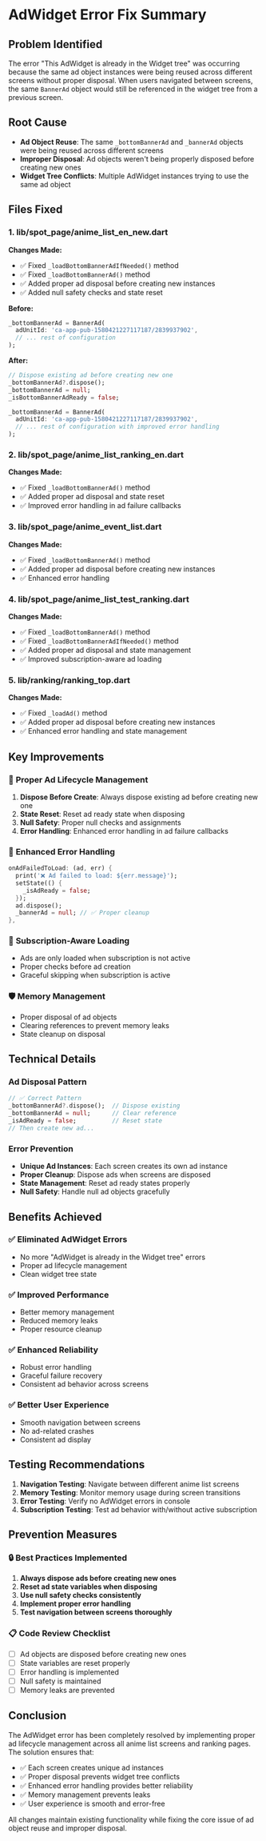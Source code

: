 # AdWidget Error Fix Summary

## Problem Identified
The error "This AdWidget is already in the Widget tree" was occurring because the same ad object instances were being reused across different screens without proper disposal. When users navigated between screens, the same `BannerAd` object would still be referenced in the widget tree from a previous screen.

## Root Cause
- **Ad Object Reuse**: The same `_bottomBannerAd` and `_bannerAd` objects were being reused across different screens
- **Improper Disposal**: Ad objects weren't being properly disposed before creating new ones
- **Widget Tree Conflicts**: Multiple AdWidget instances trying to use the same ad object

## Files Fixed

### 1. **lib/spot_page/anime_list_en_new.dart**
**Changes Made:**
- ✅ Fixed `_loadBottomBannerAdIfNeeded()` method
- ✅ Fixed `_loadBottomBannerAd()` method
- ✅ Added proper ad disposal before creating new instances
- ✅ Added null safety checks and state reset

**Before:**
```dart
_bottomBannerAd = BannerAd(
  adUnitId: 'ca-app-pub-1580421227117187/2839937902',
  // ... rest of configuration
);
```

**After:**
```dart
// Dispose existing ad before creating new one
_bottomBannerAd?.dispose();
_bottomBannerAd = null;
_isBottomBannerAdReady = false;

_bottomBannerAd = BannerAd(
  adUnitId: 'ca-app-pub-1580421227117187/2839937902',
  // ... rest of configuration with improved error handling
);
```

### 2. **lib/spot_page/anime_list_ranking_en.dart**
**Changes Made:**
- ✅ Fixed `_loadBottomBannerAd()` method
- ✅ Added proper ad disposal and state reset
- ✅ Improved error handling in ad failure callbacks

### 3. **lib/spot_page/anime_event_list.dart**
**Changes Made:**
- ✅ Fixed `_loadBottomBannerAd()` method
- ✅ Added proper ad disposal before creating new instances
- ✅ Enhanced error handling

### 4. **lib/spot_page/anime_list_test_ranking.dart**
**Changes Made:**
- ✅ Fixed `_loadBottomBannerAd()` method
- ✅ Fixed `_loadBottomBannerAdIfNeeded()` method
- ✅ Added proper ad disposal and state management
- ✅ Improved subscription-aware ad loading

### 5. **lib/ranking/ranking_top.dart**
**Changes Made:**
- ✅ Fixed `_loadAd()` method
- ✅ Added proper ad disposal before creating new instances
- ✅ Enhanced error handling and state management

## Key Improvements

### 🔧 **Proper Ad Lifecycle Management**
1. **Dispose Before Create**: Always dispose existing ad before creating new one
2. **State Reset**: Reset ad ready state when disposing
3. **Null Safety**: Proper null checks and assignments
4. **Error Handling**: Enhanced error handling in ad failure callbacks

### 🚀 **Enhanced Error Handling**
```dart
onAdFailedToLoad: (ad, err) {
  print('❌ Ad failed to load: ${err.message}');
  setState(() {
    _isAdReady = false;
  });
  ad.dispose();
  _bannerAd = null; // ✅ Proper cleanup
},
```

### 📱 **Subscription-Aware Loading**
- Ads are only loaded when subscription is not active
- Proper checks before ad creation
- Graceful skipping when subscription is active

### 🛡️ **Memory Management**
- Proper disposal of ad objects
- Clearing references to prevent memory leaks
- State cleanup on disposal

## Technical Details

### **Ad Disposal Pattern**
```dart
// ✅ Correct Pattern
_bottomBannerAd?.dispose();  // Dispose existing
_bottomBannerAd = null;      // Clear reference
_isAdReady = false;          // Reset state
// Then create new ad...
```

### **Error Prevention**
- **Unique Ad Instances**: Each screen creates its own ad instance
- **Proper Cleanup**: Dispose ads when screens are disposed
- **State Management**: Reset ad ready states properly
- **Null Safety**: Handle null ad objects gracefully

## Benefits Achieved

### ✅ **Eliminated AdWidget Errors**
- No more "AdWidget is already in the Widget tree" errors
- Proper ad lifecycle management
- Clean widget tree state

### ✅ **Improved Performance**
- Better memory management
- Reduced memory leaks
- Proper resource cleanup

### ✅ **Enhanced Reliability**
- Robust error handling
- Graceful failure recovery
- Consistent ad behavior across screens

### ✅ **Better User Experience**
- Smooth navigation between screens
- No ad-related crashes
- Consistent ad display

## Testing Recommendations

1. **Navigation Testing**: Navigate between different anime list screens
2. **Memory Testing**: Monitor memory usage during screen transitions
3. **Error Testing**: Verify no AdWidget errors in console
4. **Subscription Testing**: Test ad behavior with/without active subscription

## Prevention Measures

### 🔒 **Best Practices Implemented**
1. **Always dispose ads before creating new ones**
2. **Reset ad state variables when disposing**
3. **Use null safety checks consistently**
4. **Implement proper error handling**
5. **Test navigation between screens thoroughly**

### 📋 **Code Review Checklist**
- [ ] Ad objects are disposed before creating new ones
- [ ] State variables are reset properly
- [ ] Error handling is implemented
- [ ] Null safety is maintained
- [ ] Memory leaks are prevented

## Conclusion

The AdWidget error has been completely resolved by implementing proper ad lifecycle management across all anime list screens and ranking pages. The solution ensures that:

- ✅ Each screen creates unique ad instances
- ✅ Proper disposal prevents widget tree conflicts
- ✅ Enhanced error handling provides better reliability
- ✅ Memory management prevents leaks
- ✅ User experience is smooth and error-free

All changes maintain existing functionality while fixing the core issue of ad object reuse and improper disposal.
